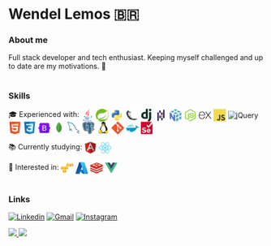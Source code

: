 # Wendel Lemos 🇧🇷

### About me
Full stack developer and tech enthusiast. Keeping myself challenged and up to date are my motivations. 🤖

#

### Skills
🎓 Experienced with:
<img align="center" alt="Java" height="25" width="25" title="Java" src="https://raw.githubusercontent.com/devicons/devicon/master/icons/java/java-original.svg">
<img align="center" alt="Spring" height="25" width="25" title="Spring" src="https://raw.githubusercontent.com/devicons/devicon/master/icons/spring/spring-original.svg">
<img align="center" alt="Python" height="25" width="25" title="Python" src="https://raw.githubusercontent.com/devicons/devicon/master/icons/python/python-original.svg">
<img align="center" alt="Flask" height="25" width="25" title="Flask" src="https://raw.githubusercontent.com/devicons/devicon/master/icons/flask/flask-original.svg">
<img align="center" alt="Django" height="25" width="25" title="Django" src="https://raw.githubusercontent.com/devicons/devicon/master/icons/django/django-plain.svg">
<img align="center" alt="Pandas" height="25" width="25" title="Pandas" src="https://raw.githubusercontent.com/devicons/devicon/master/icons/pandas/pandas-original.svg">
<img align="center" alt="Numpy" height="25" width="25" title="Numpy" src="https://raw.githubusercontent.com/devicons/devicon/master/icons/numpy/numpy-original.svg">
<img align="center" alt="NodeJS" height="25" width="25" title="NodeJS" src="https://raw.githubusercontent.com/devicons/devicon/master/icons/nodejs/nodejs-original.svg">
<img align="center" alt="Express" height="25" width="25" title="Express" src="https://raw.githubusercontent.com/devicons/devicon/master/icons/express/express-original.svg">
<img align="center" alt="JavaScript" height="25" width="25" title="JavaScript" src="https://raw.githubusercontent.com/devicons/devicon/master/icons/javascript/javascript-original.svg">
<img align="center" alt="jQuery" height="25" width="25" title="jQuery" src="https://cdn.jsdelivr.net/gh/devicons/devicon/icons/jquery/jquery-original.svg">
<img align="center" alt="HTML" height="25" width="25" title="HTML" src="https://raw.githubusercontent.com/devicons/devicon/master/icons/html5/html5-original.svg">
<img align="center" alt="CSS" height="25" width="25" title="CSS" src="https://raw.githubusercontent.com/devicons/devicon/master/icons/css3/css3-original.svg">
<img align="center" alt="Boostrap" height="25" width="25" title="Bootstrap" src="https://raw.githubusercontent.com/devicons/devicon/master/icons/bootstrap/bootstrap-original.svg">
<img align="center" alt="MongoDB" height="25" width="25" title="MongoDB" src="https://raw.githubusercontent.com/devicons/devicon/master/icons/mongodb/mongodb-original.svg">
<img align="center" alt="MySQL" height="25" width="25" title="MySQL" src="https://raw.githubusercontent.com/devicons/devicon/master/icons/mysql/mysql-original.svg">
<img align="center" alt="PostgreSQL" height="25" width="25" title="PostgreSQL" src="https://raw.githubusercontent.com/devicons/devicon/master/icons/postgresql/postgresql-original.svg">
<img align="center" alt="Linux" height="25" width="25" title="Linux" src="https://raw.githubusercontent.com/devicons/devicon/master/icons/linux/linux-original.svg">
<img align="center" alt="Git" height="25" width="25" title="Git" src="https://raw.githubusercontent.com/devicons/devicon/master/icons/git/git-original.svg">
<img align="center" alt="Docker" height="25" width="25" title="Docker" src="https://raw.githubusercontent.com/devicons/devicon/master/icons/docker/docker-plain.svg">
<img align="center" alt="Selenium" height="25" width="25" title="Selenium" src="https://raw.githubusercontent.com/devicons/devicon/master/icons/selenium/selenium-original.svg">

📚 Currently studying:
<img align="center" alt="Angular" height="25" width="25" title="Angular" src="https://raw.githubusercontent.com/devicons/devicon/master/icons/angularjs/angularjs-original.svg">
<img align="center" alt="React" height="25" width="25" title="React" src="https://raw.githubusercontent.com/devicons/devicon/master/icons/react/react-original.svg">

📝 Interested in:
<img align="center" alt="amazonwebservices" height="25" width="25" title="Amazon Web Services" src="https://raw.githubusercontent.com/devicons/devicon/master/icons/amazonwebservices/amazonwebservices-original.svg">
<img align="center" alt="azure" height="25" width="25" title="Azure" src="https://raw.githubusercontent.com/devicons/devicon/master/icons/azure/azure-original.svg">
<img align="center" alt="Redis" height="25" width="25" title="Redis" src="https://raw.githubusercontent.com/devicons/devicon/master/icons/redis/redis-plain.svg">
<img align="center" alt="VueJS" height="25" width="25" title="Vue.js" src="https://raw.githubusercontent.com/devicons/devicon/master/icons/vuejs/vuejs-original.svg">

#

### Links
[![Linkedin](https://img.shields.io/badge/LinkedIn-0072b1?style=flat&logo=Linkedin&logoColor=white&link=https://www.linkedin.com/in/wendellemosmoura/)](https://www.linkedin.com/in/wendellemosmoura/) 
[![Gmail](https://img.shields.io/badge/Gmail-DB4437?style=flat&logo=Gmail&logoColor=white&link=mailto:wendellemosmoura@gmail.com)](mailto:wendellemosmoura@gmail.com)
[![Instagram](https://img.shields.io/badge/Instagram-E4405F?style=flat&logo=Instagram&logoColor=white&link=https://www.instagram.com/wendellemos/)](https://www.instagram.com/wendellemos/)

<div>
  <a href="https://github.com/wendellemosmoura">
  <img height="150em" src="https://github-readme-stats-sigma-five.vercel.app/api?username=wendellemosmoura&show_icons=true&theme=tokyonight&include_all_commits=true&count_private=true"/>
  <img height="150em" src="https://github-readme-stats-sigma-five.vercel.app/api/top-langs/?username=wendellemosmoura&layout=compact&langs_count=7&count_private=true&theme=tokyonight"/>
</div>

